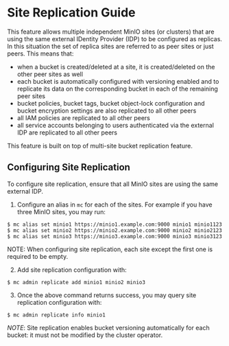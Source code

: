 # Site Replication Guide #

This feature allows multiple independent MinIO sites (or clusters) that are using the same external IDentity Provider (IDP) to be configured as replicas. In this situation the set of replica sites are referred to as peer sites or just peers. This means that:

- when a bucket is created/deleted at a site, it is created/deleted on the other peer sites as well
- each bucket is automatically configured with versioning enabled and to replicate its data on the corresponding bucket in each of the remaining peer sites
- bucket policies, bucket tags, bucket object-lock configuration and bucket encryption settings are also replicated to all other peers
- all IAM policies are replicated to all other peers
- all service accounts belonging to users authenticated via the external IDP are replicated to all other peers

This feature is built on top of multi-site bucket replication feature.

## Configuring Site Replication ##

To configure site replication, ensure that all MinIO sites are using the same external IDP. 

1. Configure an alias in `mc` for each of the sites. For example if you have three MinIO sites, you may run:

```shell
$ mc alias set minio1 https://minio1.example.com:9000 minio1 minio1123
$ mc alias set minio2 https://minio2.example.com:9000 minio2 minio2123
$ mc alias set minio3 https://minio3.example.com:9000 minio3 minio3123
```

NOTE: When configuring site replication, each site except the first one is required to be empty.

2. Add site replication configuration with:

```shell
$ mc admin replicate add minio1 minio2 minio3
```

3. Once the above command returns success, you may query site replication configuration with:

```shell
$ mc admin replicate info minio1
```

*NOTE*: 
Site replication enables bucket versioning automatically for each bucket: it must not be modified by the cluster operator.

